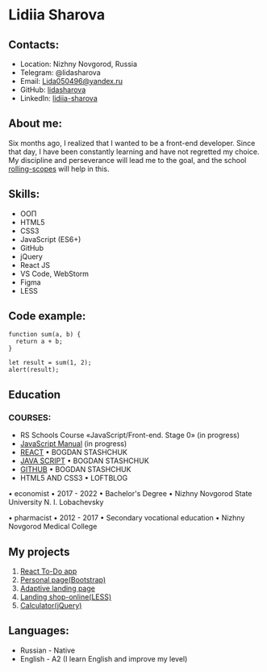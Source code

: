 # Lidiia Sharova

## Contacts:

+ Location: Nizhny Novgorod, Russia
+ Telegram: @lidasharova
+ Email: Lida050496@yandex.ru
+ GitHub: [lidasharova](https://github.com/lidasharova)
+ LinkedIn: [lidiia-sharova](https://www.linkedin.com/in/lidiia-sharova/)

## About me:

Six months ago, I realized that I wanted to be a front-end developer. Since that day, I have been constantly learning and have not regretted my choice.
My discipline and perseverance will lead me to the goal, and the school [rolling-scopes](https://rs.school/) will help in this.


## Skills:
+ ООП
+ HTML5
+ CSS3
+ JavaScript (ES6+)
+ GitHub
+ jQuery
+ React JS
+ VS Code, WebStorm
+ Figma
+ LESS


## Code example:
```
function sum(a, b) {
  return a + b;
}

let result = sum(1, 2);
alert(result);
```

## Education
### COURSES:
+ RS Schools Course «JavaScript/Front-end. Stage 0» (in progress)
+ [JavaScript Manual](https://learn.javascript.ru/) (in progress)
+ [REACT](https://www.udemy.com/certificate/UC-e71f5110-b07b-446d-9232-7dae0474b4d0/) • BOGDAN STASHCHUK 
+ [JAVA SCRIPT](https://youtu.be/CxgOKJh4zWE) • BOGDAN STASHCHUK
+ [GITHUB](https://youtu.be/O00FTZDxD0o) • BOGDAN STASHCHUK
+ HTML5 AND CSS3 • LOFTBLOG

• economist • 2017 - 2022 • Bachelor's Degree • 
Nizhny Novgorod State University N. I. Lobachevsky

• pharmacist • 2012 - 2017 • Secondary vocational education • 
Nizhny Novgorod Medical College


## My projects
1. [React To-Do app](https://lidasharova.github.io/todo-react/)
2. [Personal page(Bootstrap)](https://lidasharova.github.io/personal-page/)
3. [Adaptive landing page](https://lidasharova.github.io/Landing-Page---Clinic/)
4. [Landing shop-online(LESS)](https://lidasharova.github.io/pre-LESS/)
5. [Calculator(jQuery)](https://lidasharova.github.io/Calc-mob/)


## Languages:
+ Russian - Native
+ English - A2 (I learn English and improve my level)



